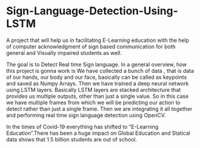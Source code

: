 # Sign-Language-Detection-Using-LSTM

A project that will help us in facilitating E-Learning education with the help of computer acknowledgment of sign based communication for both general and Visually impaired students as well. 

The goal is to Detect Real time Sign language. In a general overview, how this project is gonna work is
We have collected a bunch of data , that is data of our hands, our body and our face, basically can be called as keypoints and saved as Numpy Arrays. 
Then we have trained a deep neural network using LSTM layers. Basically LSTM layers are stacked architecture that provides us multiple outputs, other than just a single value. So in this case we have multiple frames from which we will be predicting our action to detect rather than just a single frame.
Then we are integrating it all together and performing real time sign language detection using OpenCV.

In the times of Covid-19 everything has shifted to “E-Learning Education”.There has been a huge impact on Global Education and Statical data shows that 1.5 billion students are out of school. 
